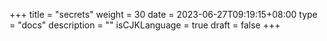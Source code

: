 +++
title = "secrets"
weight = 30
date = 2023-06-27T09:19:15+08:00
type = "docs"
description = ""
isCJKLanguage = true
draft = false
+++